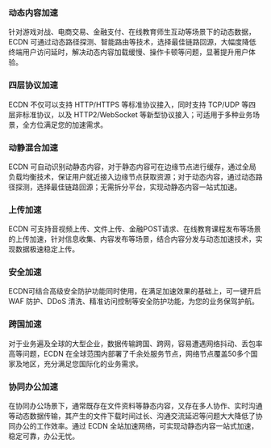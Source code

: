### 动态内容加速
 针对游戏对战、电商交易、金融支付、在线教育师生互动等场景下的动态数据，ECDN 可通过动态路径探测、智能路由等技术，选择最佳链路回源，大幅度降低终端用户访问延时，解决动态内容加载缓慢、操作卡顿等问题，显著提升用户体验。

### 四层协议加速
ECDN 不仅可以支持 HTTP/HTTPS 等标准协议接入，同时支持 TCP/UDP 等四层非标准协议，以及 HTTP2/WebSocket 等新型协议接入；可适用于多种业务场景，全方位满足您的加速需求。

### 动静混合加速
ECDN 可自动识别动静态内容，对于静态内容可在边缘节点进行缓存，通过全局负载均衡技术，保证用户就近接入边缘节点获取资源；对于动态内容，通过动态路径探测，选择最佳链路回源；无需拆分平台，实现动静态内容一站式加速。

### 上传加速
ECDN 可支持音视频上传、文件上传、金融POST请求、在线教育课程发布等场景的上传加速，针对信息收集、内容发布等场景，结合内容分发与动态加速技术，实现数据极速稳定上传。

### 安全加速
ECDN可结合高级安全防护功能同时使用，在满足加速效果的基础上，可一键开启 WAF 防护、DDoS 清洗、精准访问控制等安全防护功能，为您的业务保驾护航。

### 跨国加速
对于业务遍及全球的大型企业，数据传输跨国、跨网，容易遭遇网络抖动、丢包率高等问题，ECDN 在全球范围内部署了千余处服务节点，网络节点覆盖50多个国家及地区，充分满足您国际化的业务需求。

### 协同办公加速
在协同办公场景下，通常既存在文件资料等静态内容，又存在多人协作、实时沟通等动态数据传输，其产生的文件下载时间过长、沟通交流延迟等问题大大降低了协同办公的工作效率。通过 ECDN 全站加速网络，可实现动静态内容一站式加速，稳定可靠，办公无忧。

